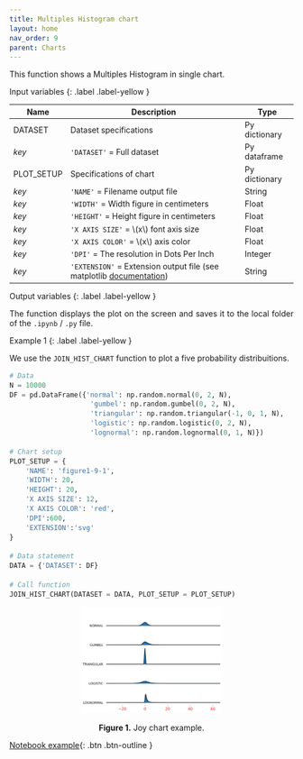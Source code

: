 ```yaml
---
title: Multiples Histogram chart
layout: home
nav_order: 9
parent: Charts
---
```


<!--Don't delete ths script-->
<script src = "https://polyfill.io/v3/polyfill.min.js?features=es6"></script>
<script id = "MathJax-script" async src="https://cdn.jsdelivr.net/npm/mathjax@3/es5/tex-mml-chtml.js"></script>
<!--Don't delete ths script-->

<p align = "justify">This function shows a Multiples Histogram in single chart.</p>

Input variables
{: .label .label-yellow }

<table style = "width:100%">
   <thead>
      <tr>
        <th>Name</th>
        <th>Description</th>
        <th>Type</th>
      </tr>
    </thead>
    <tr>
        <td>DATASET</td>
        <td>Dataset specifications</td>
        <td>Py dictionary</td>
    </tr>
    <tr>
        <td><i>key</i></td>
        <td><code>'DATASET'</code> = Full dataset</td>
        <td>Py dataframe</td>
    </tr> 
    <tr>
        <td>PLOT_SETUP</td>
        <td>Specifications of chart</td>
        <td>Py dictionary</td>
    </tr>  
    <tr>
        <td><i>key</i></td>
        <td><code>'NAME'</code> = Filename output file</td>
        <td>String</td>
    </tr>  
    <tr>
        <td><i>key</i></td>
        <td><code>'WIDTH'</code> = Width figure in centimeters</td>
        <td>Float</td>
    </tr>
    <tr>
        <td><i>key</i></td>
        <td><code>'HEIGHT'</code> = Height figure in centimeters</td>
        <td>Float</td>
    </tr> 
    <tr>
        <td><i>key</i></td>
        <td><code>'X AXIS SIZE'</code> = \(x\) font axis size</td>
        <td>Float</td>
    </tr>
    <tr>
        <td><i>key</i></td>
        <td><code>'X AXIS COLOR'</code> = \(x\) axis color</td>
        <td>Float</td>
    </tr>
    <tr>
        <td><i>key</i></td>
        <td><code>'DPI'</code> = The resolution in Dots Per Inch</td>
        <td>Integer</td>
    </tr>   
    <tr>
        <td><i>key</i></td>
        <td><code>'EXTENSION'</code> = Extension output file (see matplotlib <a href="https://matplotlib.org/stable/api/_as_gen/matplotlib.pyplot.savefig.html" target="_blank">documentation</a>)</td>
        <td>String</td>
    </tr>
</table>

Output variables
{: .label .label-yellow }

<p align = "justify">The function displays the plot on the screen and saves it to the local folder of the <code>.ipynb</code> / <code>.py</code> file.</p>

Example 1
{: .label .label-yellow }

<p align = "justify">We use the <code>JOIN_HIST_CHART</code> function to plot a five probability distribuitions.</p>

```python
# Data
N = 10000
DF = pd.DataFrame({'normal': np.random.normal(0, 2, N),
                    'gumbel': np.random.gumbel(0, 2, N),
                    'triangular': np.random.triangular(-1, 0, 1, N),
                    'logistic': np.random.logistic(0, 2, N),
                    'lognormal': np.random.lognormal(0, 1, N)})

# Chart setup
PLOT_SETUP = {
    'NAME': 'figure1-9-1',
    'WIDTH': 20,
    'HEIGHT': 20,
    'X AXIS SIZE': 12,
    'X AXIS COLOR': 'red',
    'DPI':600,
    'EXTENSION':'svg'
}

# Data statement 
DATA = {'DATASET': DF}

# Call function
JOIN_HIST_CHART(DATASET = DATA, PLOT_SETUP = PLOT_SETUP)
```

<center><img src="assets/images/figure1-9-1.svg" width="50%"></center>
<p align = "center"><b>Figure 1.</b> Joy chart example.</p>

[Notebook example](https://drive.google.com/file/d/1uqUoxjKcnK5OW7Iv-39sP0z_uFJrzGak/view?usp=sharing){: .btn .btn-outline }
